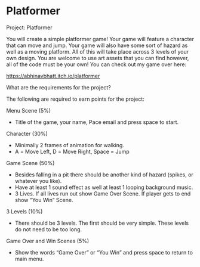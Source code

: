 # Platformer

Project: Platformer

You will create a ​simple​ platformer game! Your game will feature a character that can move and jump. Your game will also have some sort of hazard as well as a moving platform. All of this will take place across 3 levels of your own design. You are welcome to use art assets that you can find however, ​all of the code must be your own!​
You can check out my game over here:

https://abhinavbhatt.itch.io/platformer

What are the requirements for the project?

The following are ​required​ to earn points for the project: 

Menu Scene (5%)

- Title of the game, your name, Pace email and press space to start.

Character (30%)

- Minimally 2 frames of animation for walking.
- A = Move Left, D = Move Right, Space = Jump

Game Scene (50%)

- Besides falling in a pit there should be another kind of hazard (spikes, or whatever you like).
- Have at least 1 sound effect as well at least 1 looping background music.
- 3 Lives. If all lives run out show Game Over Scene. If player gets to end show “You Win” Scene.

3 Levels (10%)

- There should be 3 levels. The first should be very simple. These levels do not need to be too long.

Game Over and Win Scenes (5%)

- Show the words “Game Over” or “You Win” and press space to return to main menu.
